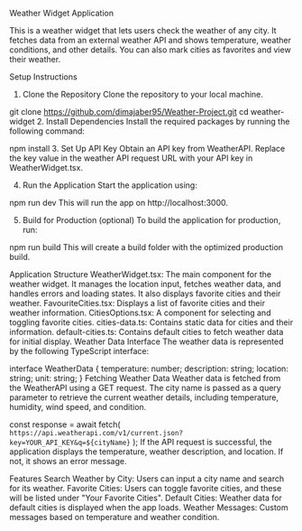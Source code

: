 Weather Widget Application

This is a weather widget that lets users check the weather of any city. It fetches data from an external weather API and shows temperature, weather conditions, and other details. You can also mark cities as favorites and view their weather.

Setup Instructions
1. Clone the Repository
Clone the repository to your local machine.

git clone https://github.com/dimajaber95/Weather-Project.git
cd weather-widget
2. Install Dependencies
Install the required packages by running the following command:

npm install
3. Set Up API Key
Obtain an API key from WeatherAPI.
Replace the key value in the weather API request URL with your API key in WeatherWidget.tsx.

4. Run the Application
Start the application using:

npm run dev
This will run the app on http://localhost:3000.

5. Build for Production (optional)
To build the application for production, run:

npm run build
This will create a build folder with the optimized production build.

Application Structure
WeatherWidget.tsx: The main component for the weather widget. It manages the location input, fetches weather data, and handles errors and loading states. It also displays favorite cities and their weather.
FavouriteCities.tsx: Displays a list of favorite cities and their weather information.
CitiesOptions.tsx: A component for selecting and toggling favorite cities.
cities-data.ts: Contains static data for cities and their information.
default-cities.ts: Contains default cities to fetch weather data for initial display.
Weather Data Interface
The weather data is represented by the following TypeScript interface:

interface WeatherData {
  temperature: number;
  description: string;
  location: string;
  unit: string;
}
Fetching Weather Data
Weather data is fetched from the WeatherAPI using a GET request. The city name is passed as a query parameter to retrieve the current weather details, including temperature, humidity, wind speed, and condition.

const response = await fetch(
  `https://api.weatherapi.com/v1/current.json?key=YOUR_API_KEY&q=${cityName}`
);
If the API request is successful, the application displays the temperature, weather description, and location. If not, it shows an error message.

Features
Search Weather by City: Users can input a city name and search for its weather.
Favorite Cities: Users can toggle favorite cities, and these will be listed under "Your Favorite Cities".
Default Cities: Weather data for default cities is displayed when the app loads.
Weather Messages: Custom messages based on temperature and weather condition.
